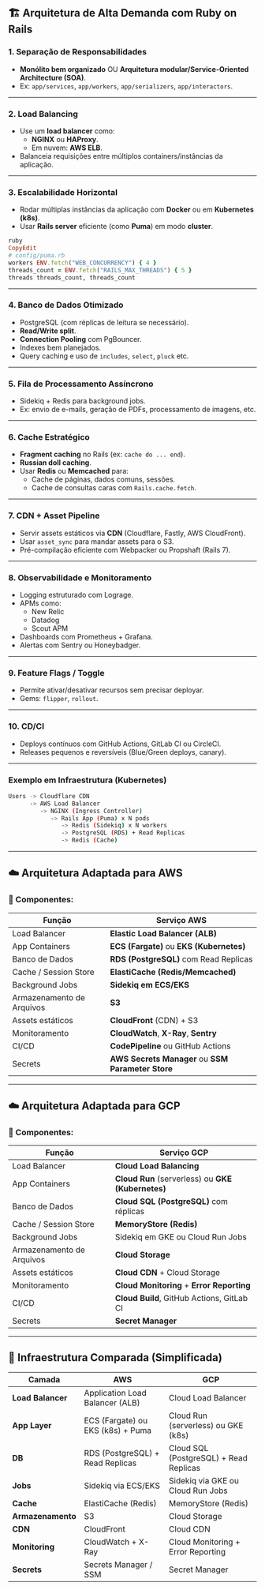 ## 🏗️ Arquitetura de Alta Demanda com Ruby on Rails

### 1. **Separação de Responsabilidades**

- **Monólito bem organizado** OU **Arquitetura modular/Service-Oriented Architecture (SOA)**.
- Ex: `app/services`, `app/workers`, `app/serializers`, `app/interactors`.

---

### 2. **Load Balancing**

- Use um **load balancer** como:
    - **NGINX** ou **HAProxy**.
    - Em nuvem: **AWS ELB**.
- Balanceia requisições entre múltiplos containers/instâncias da aplicação.

---

### 3. **Escalabilidade Horizontal**

- Rodar múltiplas instâncias da aplicação com **Docker** ou em **Kubernetes (k8s)**.
- Usar **Rails server** eficiente (como **Puma**) em modo **cluster**.

```ruby
ruby
CopyEdit
# config/puma.rb
workers ENV.fetch("WEB_CONCURRENCY") { 4 }
threads_count = ENV.fetch("RAILS_MAX_THREADS") { 5 }
threads threads_count, threads_count

```

---

### 4. **Banco de Dados Otimizado**

- PostgreSQL (com réplicas de leitura se necessário).
- **Read/Write split**.
- **Connection Pooling** com PgBouncer.
- Indexes bem planejados.
- Query caching e uso de `includes`, `select`, `pluck` etc.

---

### 5. **Fila de Processamento Assíncrono**

- Sidekiq + Redis para background jobs.
- Ex: envio de e-mails, geração de PDFs, processamento de imagens, etc.

---

### 6. **Cache Estratégico**

- **Fragment caching** no Rails (ex: `cache do ... end`).
- **Russian doll caching**.
- Usar **Redis** ou **Memcached** para:
    - Cache de páginas, dados comuns, sessões.
    - Cache de consultas caras com `Rails.cache.fetch`.

---

### 7. **CDN + Asset Pipeline**

- Servir assets estáticos via **CDN** (Cloudflare, Fastly, AWS CloudFront).
- Usar `asset_sync` para mandar assets para o S3.
- Pré-compilação eficiente com Webpacker ou Propshaft (Rails 7).

---

### 8. **Observabilidade e Monitoramento**

- Logging estruturado com Lograge.
- APMs como:
    - New Relic
    - Datadog
    - Scout APM
- Dashboards com Prometheus + Grafana.
- Alertas com Sentry ou Honeybadger.

---

### 9. **Feature Flags / Toggle**

- Permite ativar/desativar recursos sem precisar deployar.
- Gems: `flipper`, `rollout`.

---

### 10. **CD/CI**

- Deploys contínuos com GitHub Actions, GitLab CI ou CircleCI.
- Releases pequenos e reversíveis (Blue/Green deploys, canary).

---

### Exemplo em Infraestrutura (Kubernetes)

```bash
Users -> Cloudflare CDN
      -> AWS Load Balancer
         -> NGINX (Ingress Controller)
            -> Rails App (Puma) x N pods
               -> Redis (Sidekiq) x N workers
               -> PostgreSQL (RDS) + Read Replicas
               -> Redis (Cache)

```

---

## ☁️ Arquitetura Adaptada para **AWS**

### 🔹 Componentes:

| Função | Serviço AWS |
| --- | --- |
| Load Balancer | **Elastic Load Balancer (ALB)** |
| App Containers | **ECS (Fargate)** ou **EKS (Kubernetes)** |
| Banco de Dados | **RDS (PostgreSQL)** com Read Replicas |
| Cache / Session Store | **ElastiCache (Redis/Memcached)** |
| Background Jobs | **Sidekiq em ECS/EKS** |
| Armazenamento de Arquivos | **S3** |
| Assets estáticos | **CloudFront** (CDN) + S3 |
| Monitoramento | **CloudWatch**, **X-Ray**, **Sentry** |
| CI/CD | **CodePipeline** ou GitHub Actions |
| Secrets | **AWS Secrets Manager** ou **SSM Parameter Store** |

---

## ☁️ Arquitetura Adaptada para **GCP**

### 🔹 Componentes:

| Função | Serviço GCP |
| --- | --- |
| Load Balancer | **Cloud Load Balancing** |
| App Containers | **Cloud Run** (serverless) ou **GKE (Kubernetes)** |
| Banco de Dados | **Cloud SQL (PostgreSQL)** com réplicas |
| Cache / Session Store | **MemoryStore (Redis)** |
| Background Jobs | Sidekiq em GKE ou Cloud Run Jobs |
| Armazenamento de Arquivos | **Cloud Storage** |
| Assets estáticos | **Cloud CDN** + Cloud Storage |
| Monitoramento | **Cloud Monitoring** + **Error Reporting** |
| CI/CD | **Cloud Build**, GitHub Actions, GitLab CI |
| Secrets | **Secret Manager** |

---

## 🔁 Infraestrutura Comparada (Simplificada)

| Camada | AWS | GCP |
| --- | --- | --- |
| **Load Balancer** | Application Load Balancer (ALB) | Cloud Load Balancer |
| **App Layer** | ECS (Fargate) ou EKS (k8s) + Puma | Cloud Run (serverless) ou GKE (k8s) |
| **DB** | RDS (PostgreSQL) + Read Replicas | Cloud SQL (PostgreSQL) + Read Replicas |
| **Jobs** | Sidekiq via ECS/EKS | Sidekiq via GKE ou Cloud Run Jobs |
| **Cache** | ElastiCache (Redis) | MemoryStore (Redis) |
| **Armazenamento** | S3 | Cloud Storage |
| **CDN** | CloudFront | Cloud CDN |
| **Monitoring** | CloudWatch + X-Ray | Cloud Monitoring + Error Reporting |
| **Secrets** | Secrets Manager / SSM | Secret Manager |
